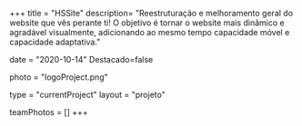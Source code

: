 +++
title = "HSSite"
description= "Reestruturação e melhoramento geral do website que vês perante ti! O objetivo é tornar o website mais dinâmico e agradável visualmente, adicionando ao mesmo tempo capacidade móvel e capacidade adaptativa." 

date = "2020-10-14" 
Destacado=false 

photo = "logoProject.png" 

type = "currentProject" 
layout = "projeto" 

teamPhotos = [] 
+++
